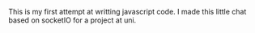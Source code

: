 This is my first attempt at writting javascript code.
I made this little chat based on socketIO for a project at uni. 
